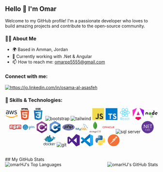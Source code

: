 ## Hello 👋 I'm Omar 

Welcome to my GitHub profile! I'm a passionate developer who loves to build amazing projects and contribute to the open-source community. 

### 🧑‍💻 About Me
- 🌍 Based in Amman, Jordan  
- 🔭 Currently working with .Net & Angular  
- 📫 How to reach me: [omarpp5555@gmail.com](mailto:omarpp5555@gmail.com)

<h3 align="left">Connect with me:</h3>
<p align="left">
<a href="https://linkedin.com/in/omar--jaber" target="blank"><img align="center" src="https://raw.githubusercontent.com/rahuldkjain/github-profile-readme-generator/master/src/images/icons/Social/linked-in-alt.svg" alt="https://jo.linkedin.com/in/osama-al-asasfeh" height="30" width="40" /></a>
</p>

### 🚀 Skills & Technologies:
<p align="center">
<img src="https://raw.githubusercontent.com/devicons/devicon/master/icons/amazonwebservices/amazonwebservices-original-wordmark.svg" alt="aws" width="40" height="40"/>
<img src="https://raw.githubusercontent.com/devicons/devicon/master/icons/html5/html5-original-wordmark.svg" alt="html5" width="40" height="40"/>
<img src="https://raw.githubusercontent.com/devicons/devicon/master/icons/css3/css3-original-wordmark.svg" alt="css3" width="40" height="40"/>
<img src="https://cdn.jsdelivr.net/gh/devicons/devicon/icons/bootstrap/bootstrap-original.svg" alt="bootstrap" width="40" height="40"/>
<img src="https://www.vectorlogo.zone/logos/tailwindcss/tailwindcss-icon.svg" alt="tailwind" width="40" height="40"/>
<img src="https://raw.githubusercontent.com/devicons/devicon/master/icons/javascript/javascript-original.svg" alt="javascript" width="40" height="40"/>
<img src="https://raw.githubusercontent.com/devicons/devicon/master/icons/typescript/typescript-original.svg" alt="typescript" width="40" height="40"/>
<img src="https://raw.githubusercontent.com/devicons/devicon/master/icons/react/react-original-wordmark.svg" alt="react" width="40" height="40"/>
  <img src="https://raw.githubusercontent.com/devicons/devicon/master/icons/angular/angular-original.svg" alt="angular" width="40" height="40"/>
<img src="https://raw.githubusercontent.com/devicons/devicon/master/icons/nodejs/nodejs-original-wordmark.svg" alt="nodejs" width="40" height="40"/>
<img src="https://raw.githubusercontent.com/devicons/devicon/master/icons/npm/npm-original-wordmark.svg" alt="npm" width="40" height="40"/>
<img src="https://raw.githubusercontent.com/devicons/devicon/master/icons/yarn/yarn-original-wordmark.svg" alt="Yarn" width="40" height="40"/>
<img src="https://raw.githubusercontent.com/devicons/devicon/master/icons/csharp/csharp-original.svg" alt="csharp" width="40" height="40"/>
<img src="https://raw.githubusercontent.com/devicons/devicon/master/icons/cplusplus/cplusplus-original.svg" alt="cplusplus" width="40" height="40"/>
<img src="https://raw.githubusercontent.com/devicons/devicon/master/icons/php/php-original.svg" alt="php" width="40" height="40"/>
<img src="https://raw.githubusercontent.com/devicons/devicon/master/icons/mysql/mysql-original-wordmark.svg" alt="mysql" width="40" height="40"/>
<img src="https://raw.githubusercontent.com/devicons/devicon/master/icons/mongodb/mongodb-original-wordmark.svg" alt="mongodb" width="40" height="40"/>
<img src="https://raw.githubusercontent.com/devicons/devicon/master/icons/oracle/oracle-original.svg" alt="oracle" width="40" height="40"/>
<img src="https://www.svgrepo.com/show/303229/microsoft-sql-server-logo.svg" alt="sql server" width="40" height="40"/>
<img src="https://raw.githubusercontent.com/devicons/devicon/master/icons/dotnetcore/dotnetcore-original.svg" alt="dotnet core" width="40" height="40"/>
<img src="https://raw.githubusercontent.com/devicons/devicon/master/icons/docker/docker-original-wordmark.svg" alt="docker" width="40" height="40"/>
<img src="https://www.vectorlogo.zone/logos/git-scm/git-scm-icon.svg" alt="git" width="40" height="40"/>
  <img src="https://raw.githubusercontent.com/devicons/devicon/master/icons/visualstudio/visualstudio-plain.svg" alt="visual studio" width="40" height="40"/>
<img src="https://raw.githubusercontent.com/devicons/devicon/master/icons/vscode/vscode-original.svg" alt="visual studio code" width="40" height="40"/>
<img src="https://raw.githubusercontent.com/devicons/devicon/master/icons/python/python-original.svg" alt="python" width="40" height="40"/> 
<img src="https://raw.githubusercontent.com/devicons/devicon/master/icons/postman/postman-original.svg" alt="postman" width="40" height="40"/>
</p> 
<br />
## My GitHub Stats
<div style="display:flex; justify-content: space-between">
 <div> <img src="https://github-readme-stats.vercel.app/api/top-langs?username=omarHJ&show_icons=true&locale=en&layout=compact&theme=dark" alt="omarHJ's Top Languages" height="140" /> </div>
 <div><img src="https://github-readme-stats.vercel.app/api?username=omarHJ&show_icons=true&locale=en&theme=dark" alt="omarHJ's GitHub Stats" height="140" /></div> 
</div>
